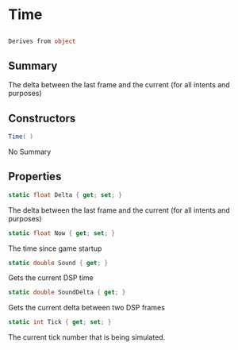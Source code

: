 # Time

## 
```c#
Derives from object
```

## Summary

The delta between the last frame and the current (for all intents and purposes)
## Constructors

```c#
Time( ) 
```
No Summary
## Properties

```c#
static float Delta { get; set; } 
```
The delta between the last frame and the current (for all intents and purposes)
```c#
static float Now { get; set; } 
```
The time since game startup
```c#
static double Sound { get; } 
```
Gets the current DSP time
```c#
static double SoundDelta { get; } 
```
Gets the current delta between two DSP frames
```c#
static int Tick { get; set; } 
```
The current tick number that is being simulated.
